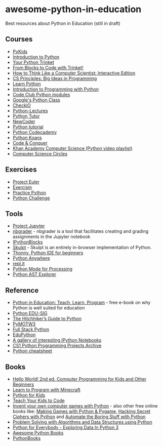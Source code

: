 # awesome-python-in-education
Best resources about Python in Education (still in draft)

## Courses

* [PyKids](http://hello.pykids.us/)
* [Introduction to Python](http://introtopython.org/)
* [Your Python Trinket](https://trinket.io/python)
* [From Blocks to Code with Trinket!](https://hourofpython.com/from-blocks-to-code-with-trinket/)
* [How to Think Like a Computer Scientist: Interactive Edition](http://interactivepython.org/courselib/static/thinkcspy/index.html)
* [CS Principles: Big Ideas in Programming](http://interactivepython.org/runestone/static/StudentCSP/index.html)
* [Learn Python](http://www.learnpython.org/)
* [Introduction to Programming with Python](http://opentechschool.github.io/python-beginners/en/index.html)
* [Code Club Python modules](https://www.codeclubprojects.org/en-GB/python/)
* [Google's Python Class](https://developers.google.com/edu/python/)
* [CheckiO](https://checkio.org/)
* [Python-Lectures](https://github.com/rajathkumarmp/Python-Lectures)
* [Python Tutor](http://pythontutor.com/)
* [NewCoder](http://newcoder.io/)
* [Python tutorial](https://pythonspot.com/)
* [Python Codecademy](https://www.codecademy.com/learn/python)
* [Python Koans](https://github.com/gregmalcolm/python_koans)
* [Code & Conquer](http://www.codeandconquer.co/)
* [Khan Academy Computer Science (Python video playlist)](https://www.youtube.com/playlist?list=PL36E7A2B75028A3D6)
* [Computer Science Circles](http://cscircles.cemc.uwaterloo.ca/)

## Exercises

* [Project Euler](https://projecteuler.net/)
* [Exercism](http://exercism.io/)
* [Practice Python](http://www.practicepython.org/)
* [Python Challenge](http://www.pythonchallenge.com/)

## Tools

* [Project Jupyter](http://jupyter.org/)
* [nbgrader](http://nbgrader.readthedocs.io/) - nbgrader is a tool that facilitates creating and grading assignments in the Jupyter notebook
* [IPythonBlocks](http://ipythonblocks.org/)
* [Skulpt](http://www.skulpt.org/) - Skulpt is an entirely in-browser implementation of Python.
* [Thonny, Python IDE for beginners](http://thonny.cs.ut.ee/)
* [Python Anywhere](https://www.pythonanywhere.com/details/education)
* [repl.it](https://repl.it/)
* [Python Mode for Processing](http://py.processing.org/)
* [Python AST Explorer](https://python-ast-explorer.com/)

## Reference

* [Python in Education: Teach, Learn, Program](http://www.oreilly.com/programming/free/python-in-education.csp) - free e-book on why Python is well suited for education
* [Python EDU-SIG](https://www.python.org/community/sigs/current/edu-sig/)
* [The Hitchhiker’s Guide to Python](http://python-guide.org/)
* [PyMOTW3](https://pymotw.com/3/)
* [Full Stack Python](http://www.fullstackpython.com/)
* [EduPython](http://edupython.co.uk/)
* [A gallery of interesting IPython Notebooks](https://github.com/ipython/ipython/wiki/A-gallery-of-interesting-IPython-Notebooks)
* [CS1 Python Programming Projects Archive](http://www.cse.msu.edu/~cse231/PracticeOfComputingUsingPython/index.php)
* [Python cheatsheet](https://www.pythonsheets.com/)

## Books

* [Hello World! 2nd ed. Computer Programming for Kids and Other Beginners](https://www.manning.com/books/hello-world-second-edition)
* [Learn to Program with Minecraft](https://www.nostarch.com/programwithminecraft)
* [Python for Kids](https://www.nostarch.com/pythonforkids)
* [Teach Your Kids to Code](https://www.nostarch.com/teachkids)
* [Invent your own computer games with Python](https://inventwithpython.com/) - also other free online books like: [Making Games with Python & Pygame](https://inventwithpython.com/pygame/), [Hacking Secret Ciphers with Python](http://inventwithpython.com/hacking/) and [Automate the Boring Stuff with Python](https://automatetheboringstuff.com/)
* [Problem Solving with Algorithms and Data Structures using Python](http://interactivepython.org/courselib/static/pythonds/index.html)
* [Python for Everybody - Exploring Data In Python 3](http://www.pythonlearn.com/book.php)
* [Awesome Python Books](https://github.com/Junnplus/awesome-python-books)
* [PythonBooks](http://pythonbooks.revolunet.com/)



